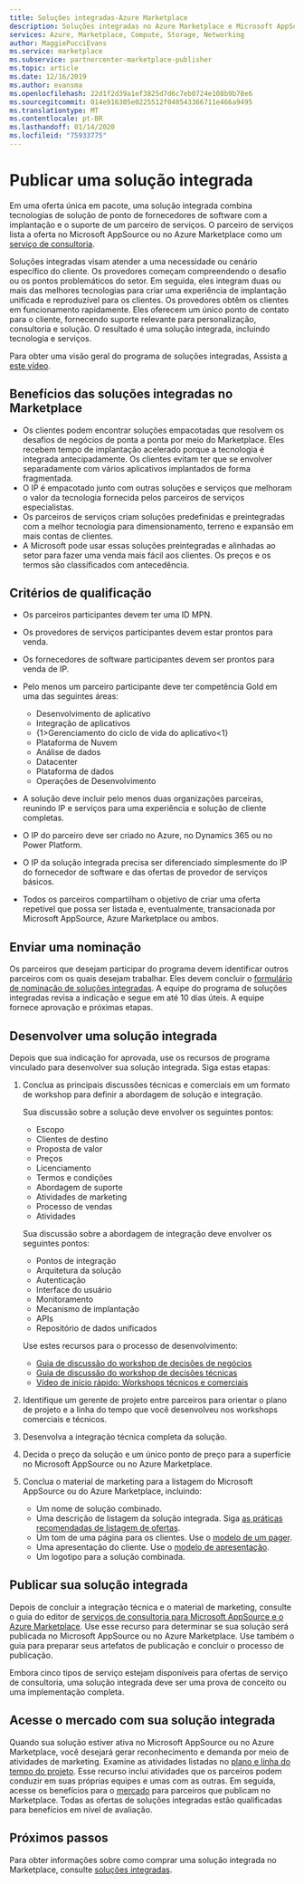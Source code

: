 ```yaml
---
title: Soluções integradas-Azure Marketplace
description: Soluções integradas no Azure Marketplace e Microsoft AppSource
services: Azure, Marketplace, Compute, Storage, Networking
author: MaggiePucciEvans
ms.service: marketplace
ms.subservice: partnercenter-marketplace-publisher
ms.topic: article
ms.date: 12/16/2019
ms.author: evansma
ms.openlocfilehash: 22d1f2d39a1ef3825d7d6c7eb0724e108b9b78e6
ms.sourcegitcommit: 014e916305e0225512f040543366711e466a9495
ms.translationtype: MT
ms.contentlocale: pt-BR
ms.lasthandoff: 01/14/2020
ms.locfileid: "75933775"
---
```

# <a name="publish-an-integrated-solution"></a>Publicar uma solução integrada

Em uma oferta única em pacote, uma solução integrada combina tecnologias de solução de ponto de fornecedores de software com a implantação e o suporte de um parceiro de serviços. O parceiro de serviços lista a oferta no Microsoft AppSource ou no Azure Marketplace como um [serviço de consultoria](https://docs.microsoft.com/azure/marketplace/consulting-services).

Soluções integradas visam atender a uma necessidade ou cenário específico do cliente. Os provedores começam compreendendo o desafio ou os pontos problemáticos do setor. Em seguida, eles integram duas ou mais das melhores tecnologias para criar uma experiência de implantação unificada e reproduzível para os clientes. Os provedores obtêm os clientes em funcionamento rapidamente. Eles oferecem um único ponto de contato para o cliente, fornecendo suporte relevante para personalização, consultoria e solução. O resultado é uma solução integrada, incluindo tecnologia e serviços.

Para obter uma visão geral do programa de soluções integradas, Assista [a este vídeo](https://aka.ms/AA5qos4).

## <a name="benefits-of-integrated-solutions-in-the-marketplace"></a>Benefícios das soluções integradas no Marketplace

* Os clientes podem encontrar soluções empacotadas que resolvem os desafios de negócios de ponta a ponta por meio do Marketplace. Eles recebem tempo de implantação acelerado porque a tecnologia é integrada antecipadamente. Os clientes evitam ter que se envolver separadamente com vários aplicativos implantados de forma fragmentada.
* O IP é empacotado junto com outras soluções e serviços que melhoram o valor da tecnologia fornecida pelos parceiros de serviços especialistas.
* Os parceiros de serviços criam soluções predefinidas e preintegradas com a melhor tecnologia para dimensionamento, terreno e expansão em mais contas de clientes.
* A Microsoft pode usar essas soluções preintegradas e alinhadas ao setor para fazer uma venda mais fácil aos clientes. Os preços e os termos são classificados com antecedência. 

## <a name="eligibility-criteria"></a>Critérios de qualificação

* Os parceiros participantes devem ter uma ID MPN.
* Os provedores de serviços participantes devem estar prontos para venda.
* Os fornecedores de software participantes devem ser prontos para venda de IP. 
* Pelo menos um parceiro participante deve ter competência Gold em uma das seguintes áreas:

    * Desenvolvimento de aplicativo
    * Integração de aplicativos
    * {1&gt;Gerenciamento do ciclo de vida do aplicativo&lt;1}
    * Plataforma de Nuvem
    * Análise de dados
    * Datacenter
    * Plataforma de dados
    * Operações de Desenvolvimento

* A solução deve incluir pelo menos duas organizações parceiras, reunindo IP e serviços para uma experiência e solução de cliente completas.
* O IP do parceiro deve ser criado no Azure, no Dynamics 365 ou no Power Platform.
* O IP da solução integrada precisa ser diferenciado simplesmente do IP do fornecedor de software e das ofertas de provedor de serviços básicos.
* Todos os parceiros compartilham o objetivo de criar uma oferta repetível que possa ser listada e, eventualmente, transacionada por Microsoft AppSource, Azure Marketplace ou ambos.

## <a name="submit-a-nomination"></a>Enviar uma nominação

Os parceiros que desejam participar do programa devem identificar outros parceiros com os quais desejam trabalhar. Eles devem concluir o [formulário de nominação de soluções integradas](https://aka.ms/AA5qicu). A equipe do programa de soluções integradas revisa a indicação e segue em até 10 dias úteis. A equipe fornece aprovação e próximas etapas. 

## <a name="develop-an-integrated-solution"></a>Desenvolver uma solução integrada 

Depois que sua indicação for aprovada, use os recursos de programa vinculado para desenvolver sua solução integrada. Siga estas etapas: 

1. Conclua as principais discussões técnicas e comerciais em um formato de workshop para definir a abordagem de solução e integração. 

    Sua discussão sobre a solução deve envolver os seguintes pontos:
    * Escopo
    * Clientes de destino
    * Proposta de valor
    * Preços
    * Licenciamento
    * Termos e condições
    * Abordagem de suporte
    * Atividades de marketing
    * Processo de vendas
    * Atividades

    Sua discussão sobre a abordagem de integração deve envolver os seguintes pontos: 
    * Pontos de integração
    * Arquitetura da solução
    * Autenticação
    * Interface do usuário
    * Monitoramento
    * Mecanismo de implantação
    * APIs
    * Repositório de dados unificados

    Use estes recursos para o processo de desenvolvimento:

    * [Guia de discussão do workshop de decisões de negócios](https://aka.ms/AA5qicx)
    * [Guia de discussão do workshop de decisões técnicas](https://aka.ms/AA5qid1)
    * [Vídeo de início rápido: Workshops técnicos e comerciais](https://aka.ms/AA5qos9)

1. Identifique um gerente de projeto entre parceiros para orientar o plano de projeto e a linha do tempo que você desenvolveu nos workshops comerciais e técnicos.

1. Desenvolva a integração técnica completa da solução.

1. Decida o preço da solução e um único ponto de preço para a superfície no Microsoft AppSource ou no Azure Marketplace.

1. Conclua o material de marketing para a listagem do Microsoft AppSource ou do Azure Marketplace, incluindo:

    * Um nome de solução combinado.
    * Uma descrição de listagem da solução integrada. Siga [as práticas recomendadas de listagem de ofertas](https://docs.microsoft.com/azure/marketplace/gtm-offer-listing-best-practices).
    * Um tom de uma página para os clientes. Use o [modelo de um pager](https://aka.ms/AA5s08a).
    * Uma apresentação do cliente. Use o [modelo de apresentação](https://aka.ms/AA5s7ql).
    * Um logotipo para a solução combinada. 

## <a name="publish-your-integrated-solution"></a>Publicar sua solução integrada 

Depois de concluir a integração técnica e o material de marketing, consulte o guia do editor de [serviços de consultoria para Microsoft AppSource e o Azure Marketplace](https://docs.microsoft.com/azure/marketplace/consulting-services). Use esse recurso para determinar se sua solução será publicada no Microsoft AppSource ou no Azure Marketplace. Use também o guia para preparar seus artefatos de publicação e concluir o processo de publicação.

Embora cinco tipos de serviço estejam disponíveis para ofertas de serviço de consultoria, uma solução integrada deve ser uma prova de conceito ou uma implementação completa.

## <a name="go-to-market-with-your-integrated-solution"></a>Acesse o mercado com sua solução integrada 

Quando sua solução estiver ativa no Microsoft AppSource ou no Azure Marketplace, você desejará gerar reconhecimento e demanda por meio de atividades de marketing. Examine as atividades listadas no [plano e linha do tempo do projeto](https://aka.ms/AA5qiuc). Esse recurso inclui atividades que os parceiros podem conduzir em suas próprias equipes e umas com as outras. Em seguida, acesse os benefícios para o [mercado](https://docs.microsoft.com/azure/marketplace/gtm-your-marketplace-benefits#list-trial-and-consulting-benefits) para parceiros que publicam no Marketplace. Todas as ofertas de soluções integradas estão qualificadas para benefícios em nível de avaliação.

## <a name="next-steps"></a>Próximos passos

Para obter informações sobre como comprar uma solução integrada no Marketplace, consulte [soluções integradas](https://docs.microsoft.com/azure/marketplace/integrated-solutions).
